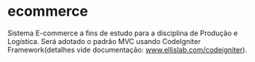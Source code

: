 ecommerce
=========

Sistema E-commerce a fins de estudo para a disciplina de Produção e Logística.
Será adotado o padrão MVC usando CodeIgniter Framework(detalhes vide documentação: www.ellislab.com/codeigniter).
